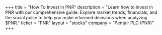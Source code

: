 +++
title = "How To Invest In PNR"
description = "Learn how to invest in PNR with our comprehensive guide. Explore market trends, financials, and the social pulse to help you make informed decisions when analyzing $PNR."
ticker = "PNR"
layout = "stocks"
company = "Pentair PLC (PNR)"
+++


